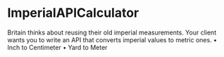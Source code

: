 # ImperialAPICalculator
Britain thinks about reusing their old imperial measurements. Your client wants you to write an API that converts imperial values to metric ones. • Inch to Centimeter • Yard to Meter
